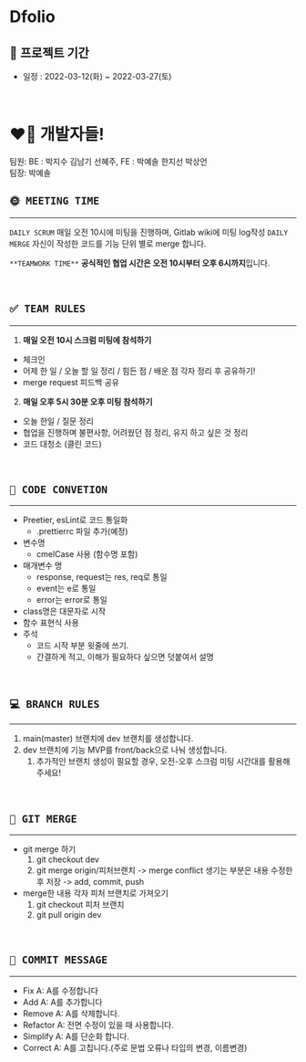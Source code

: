# Dfolio

## 📆 프로젝트 기간

- 일정 : 2022-03-12(화) ~ 2022-03-27(토)  
<br>  

# ❤️‍🔥 개발자들!

팀원: BE : 박지수 김남기 선혜주, FE : 박예솔 한지선 박상언  
팀장: 박예솔 
<br>   

## `🌞 MEETING TIME`

---
 `DAILY SCRUM` 매일 오전 10시에 미팅을 진행하며, Gitlab wiki에 미팅 log작성
 `DAILY MERGE` 자신이 작성한 코드를 기능 단위 별로 merge 합니다.

 `**TEAMWORK TIME**`  **공식적인 협업 시간은 오전 10시부터 오후 6시까지**입니다. 

<br>  

## `✅ TEAM RULES`

---

1. **매일 오전 10시 스크럼 미팅에 참석하기**
  - 체크인
  - 어제 한 일 / 오늘 할 일 정리 / 힘든 점 / 배운 점 각자 정리 후 공유하기!
  - merge request 피드백 공유
2. **매일 오후 5시 30분 오후 미팅 참석하기**
  - 오늘 한일 / 질문 정리
  - 협업을 진행하며 불편사항, 어려웠던 점 정리, 유지 하고 싶은 것 정리
  - 코드 대청소 (클린 코드)
<br>  


## `🎀 CODE CONVETION`

---

- Preetier, esLint로 코드 통일화
    - .prettierrc 파일 추가(예정)
- 변수명
    - cmelCase 사용 (함수명 포함)
- 매개변수 명
    - response, request는 res, req로 통일
    - event는 e로 통일
    - error는 error로 통일
- class명은 대문자로 시작
- 함수 표현식 사용
- 주석
    - 코드 시작 부분 윗줄에 쓰기.
    - 간결하게 적고, 이해가 필요하다 싶으면 덧붙여서 설명

<br>     

## `💻 BRANCH RULES`

---

1. main(master) 브랜치에 dev 브랜치를 생성합니다.
2. dev 브랜치에 기능 MVP를 front/back으로 나눠 생성합니다.
    1. 추가적인 브랜치 생성이 필요할 경우, 오전-오후 스크럼 미팅 시간대를 활용해주세요!

<br>     

## `🔌 GIT MERGE`

---

- git merge 하기
    1. git checkout dev
    2. git merge origin/피처브랜치
    -> merge conflict 생기는 부분은 내용 수정한 후 저장 -> add, commit, push
- merge한 내용 각자 피처 브랜치로 가져오기
    1. git checkout 피처 브랜치
    2. git pull origin dev

<br>     

## `🎈 COMMIT MESSAGE`

---
- Fix A: A를 수정합니다
- Add A: A를 추가합니다
- Remove A: A를 삭제합니다.
- Refactor A: 전면 수정이 있을 때 사용합니다.
- Simplify A: A를 단순화 합니다.
- Correct A: A를 고칩니다.(주로 문법 오류나 타입의 변경, 이름변경)

<br>     
